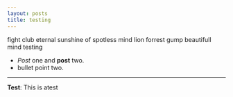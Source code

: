 ```yaml
---
layout: posts
title: testing
---
```


fight club
eternal sunshine of spotless mind
lion
forrest gump
beautifull mind
testing
- *Post* one and **post** two.
- bullet point two.


---
**Test**: This is atest
